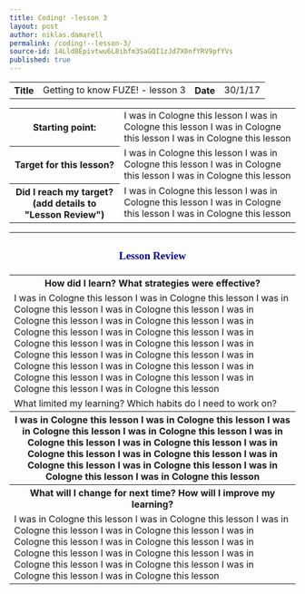 ```yaml
---
title: Coding! -lesson 3
layout: post
author: niklas.damarell
permalink: /coding!--lesson-3/
source-id: 14Lld8Epivtwu6L8ibfm3SaGQI1zJd7X0nfYRV9pfYVs
published: true
---
```

<table>
  <tr>
    <th>Title</th>
    <td>Getting to know FUZE! - lesson 3</td>
    <th>Date</th>
    <td>30/1/17</td>
  </tr>
</table>


<table>
  <tr>
    <th>Starting point:</th>
    <td>I was in Cologne this lesson I was in Cologne this lesson I was in Cologne this lesson I was in Cologne this lesson </td>
  </tr>
  <tr>
    <th>Target for this lesson?</th>
    <td>I was in Cologne this lesson I was in Cologne this lesson I was in Cologne this lesson I was in Cologne this lesson </td>
  </tr>
  <tr>
    <th>Did I reach my target? 
(add details to "Lesson Review")</th>
    <td>I was in Cologne this lesson I was in Cologne this lesson I was in Cologne this lesson I was in Cologne this lesson </td>
  </tr>
</table>


<table>
  <tr>
    <th><h3><font face="Trebuchet MS" style="color:#000099;">Lesson Review </font></h3></th>
  </tr>
  <tr>
    <th>How did I learn? What strategies were effective? </th>
  </tr>
  <tr>
    <td>I was in Cologne this lesson I was in Cologne this lesson I was in Cologne this lesson I was in Cologne this lesson I was in Cologne this lesson I was in Cologne this lesson I was in Cologne this lesson I was in Cologne this lesson I was in Cologne this lesson I was in Cologne this lesson I was in Cologne this lesson I was in Cologne this lesson I was in Cologne this lesson I was in Cologne this lesson I was in Cologne this lesson I was in Cologne this lesson I was in Cologne this lesson I was in Cologne this lesson </td>
  </tr>
  <tr>
    <td>What limited my learning? Which habits do I need to work on?</td>
  </tr>
  <tr>
    <th>I was in Cologne this lesson I was in Cologne this lesson I was in Cologne this lesson I was in Cologne this lesson I was in Cologne this lesson I was in Cologne this lesson I was in Cologne this lesson I was in Cologne this lesson I was in Cologne this lesson I was in Cologne this lesson I was in Cologne this lesson I was in Cologne this lesson </th>
  </tr>
  <tr>
    <th>What will I change for next time? How will I improve my learning?</th>
  </tr>
  <tr>
    <td>I was in Cologne this lesson I was in Cologne this lesson I was in Cologne this lesson I was in Cologne this lesson I was in Cologne this lesson I was in Cologne this lesson I was in Cologne this lesson I was in Cologne this lesson I was in Cologne this lesson I was in Cologne this lesson I was in Cologne this lesson I was in Cologne this lesson </td>
  </tr>
</table>


